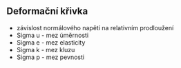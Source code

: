 ## Deformační křivka
- závislost normálového napětí na relativním prodloužení
- Sigma u - mez úměrnosti
- Sigma e - mez elasticity
- Sigma k - mez kluzu
- Sigma p - mez pevnosti
